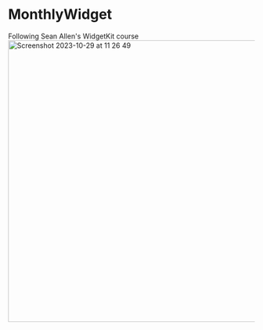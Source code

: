# MonthlyWidget
Following Sean Allen's WidgetKit course
<img width="575" alt="Screenshot 2023-10-29 at 11 26 49" src="https://github.com/aleks100s/MonthlyWidget/assets/46820370/a384a911-3c18-4518-8311-c3f617ff7037">
